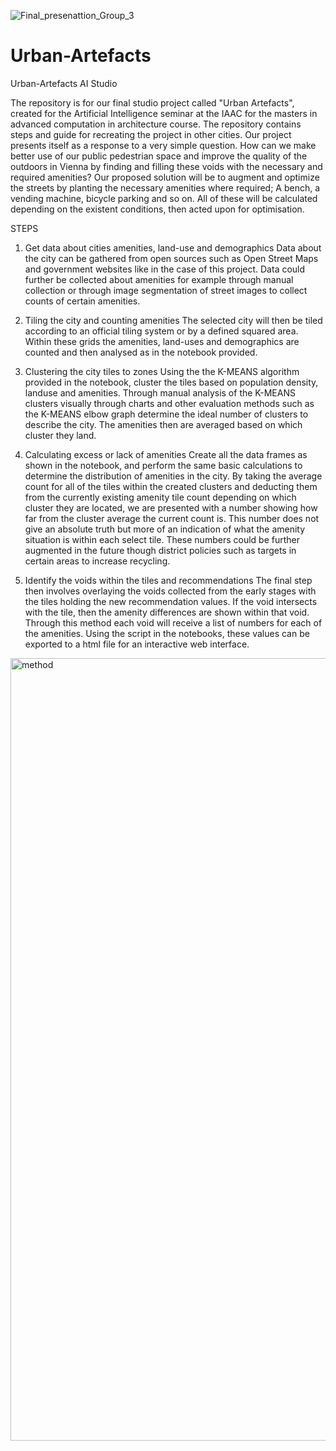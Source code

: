 ![Final_presenattion_Group_3](https://user-images.githubusercontent.com/97453175/175821940-4e60d45d-2a73-4ef0-b586-d2cf20b69967.jpg)


# Urban-Artefacts
Urban-Artefacts AI Studio

The repository is for our final studio project called "Urban Artefacts", created for the Artificial Intelligence seminar at the IAAC for the masters in advanced computation in architecture course. The repository contains steps and guide for recreating the project in other cities.  Our project presents itself as a response to a very simple question.  How can we make better use of our public pedestrian space and improve the quality of the outdoors in Vienna by finding and filling these voids with the necessary and required amenities?  Our proposed solution will be to augment and optimize the streets by planting the necessary amenities where required; A bench, a vending machine, bicycle parking and so on.  All of these will be calculated depending on the existent conditions, then acted upon for optimisation.

STEPS
1.	Get data about cities amenities, land-use and demographics
Data about the city can be gathered from open sources such as Open Street Maps and government websites like in the case of this project.  Data could further be collected about amenities for example through manual collection or through image segmentation of street images to collect counts of certain amenities.

2.	Tiling the city and counting amenities
The selected city will then be tiled according to an official tiling system or by a defined squared area.  Within these grids the amenities, land-uses and demographics are counted and then analysed as in the notebook provided.

3.	Clustering the city tiles to zones
Using the the K-MEANS algorithm provided in the notebook, cluster the tiles based on population density, landuse and amenities.  Through manual analysis of the K-MEANS clusters visually through charts and other evaluation methods such as the K-MEANS elbow graph determine the ideal number of clusters to describe the city.  The amenities then are averaged based on which cluster they land.  

4.	Calculating excess or lack of amenities
Create all the data frames as shown in the notebook, and perform the same basic calculations to determine the distribution of amenities in the city.   By taking the average count for all of the tiles within the  created clusters and deducting them from the currently existing amenity tile count  depending on which cluster they are located, we are presented with a number showing how far from the cluster average the current count is.  This number does not give an absolute truth but more of an indication of what the amenity situation is within each select tile.   These numbers could be further augmented in the future though district policies such as targets in certain areas to increase recycling.

5.	Identify the voids within the tiles and recommendations
The final step then involves overlaying the voids collected from the early stages with the tiles holding the new recommendation values.  If the void intersects with the tile, then the amenity differences are shown within that void.  Through this method each void will receive a list of numbers for each of the amenities. Using the script in the notebooks, these values can be exported to a html file for an interactive web interface.
<img width="1252" alt="method" src="https://user-images.githubusercontent.com/97453175/177812091-25537df5-710d-4789-8a13-a95ba155e34a.png">


